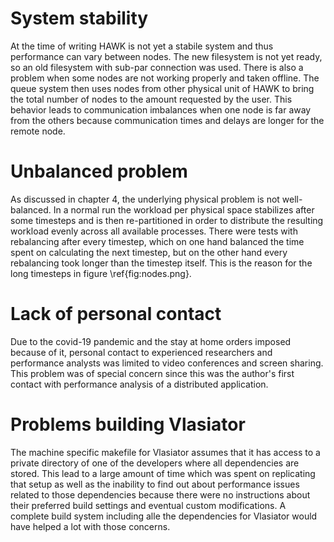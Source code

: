 # System stability
At the time of writing HAWK is not yet a stabile system and thus performance can vary between nodes.
The new filesystem is not yet ready, so an old filesystem with sub-par connection was used.
There is also a problem when some nodes are not working properly and taken offline.
The queue system then uses nodes from other physical unit of HAWK to bring the total number of nodes to the amount
requested by the user.
This behavior leads to communication imbalances when one node is far away from the others because communication times
and delays are longer for the remote node.

# Unbalanced problem
As discussed in chapter 4, the underlying physical problem is not well-balanced.
In a normal run the workload per physical space stabilizes after some timesteps and is then re-partitioned in order to 
distribute the resulting workload evenly across all available processes.
There were tests with rebalancing after every timestep, which on one hand balanced the time spent on calculating the
next timestep, but on the other hand every rebalancing took longer than the timestep itself.
This is the reason for the long timesteps in figure \ref{fig:nodes.png}.

# Lack of personal contact
Due to the covid-19 pandemic and the stay at home orders imposed because of it, personal contact to experienced 
researchers and performance analysts was limited to video conferences and screen sharing.
This problem was of special concern since this was the author's first contact with performance analysis of a distributed
application.

# Problems building Vlasiator
The machine specific makefile for Vlasiator assumes that it has access to a private directory of one of the developers
where all dependencies are stored.
This lead to a large amount of time which was spent on replicating that setup as well as the inability to find out about
performance issues related to those dependencies because there were no instructions about their preferred build settings
and eventual custom modifications.
A complete build system including alle the dependencies for Vlasiator would have helped a lot with those concerns.